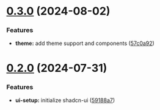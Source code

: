 # [0.3.0](https://github.com/tianbuyung/trust-pass/compare/v0.2.0...v0.3.0) (2024-08-02)


### Features

* **theme:** add theme support and components ([57c0a92](https://github.com/tianbuyung/trust-pass/commit/57c0a92d7d709fa1736a9cfc3e2da607682e0fb1))

# [0.2.0](https://github.com/tianbuyung/trust-pass/compare/v0.1.0...v0.2.0) (2024-07-31)


### Features

* **ui-setup:** initialize shadcn-ui ([59188a7](https://github.com/tianbuyung/trust-pass/commit/59188a78222ae417cf962dbdcd35b931bb34e067))
